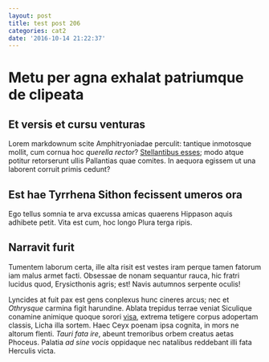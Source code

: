 ```yaml
---
layout: post
title: test post 206
categories: cat2
date: '2016-10-14 21:22:37'
---
```

# Metu per agna exhalat patriumque de clipeata

## Et versis et cursu venturas

Lorem markdownum scite Amphitryoniadae perculit: tantique inmotosque mollit, cum
cornua hoc _querella rector_? [Stellantibus
esses](http://videntur-ne.com/parentesflamma); modo atque potitur retorserunt
ullis Pallantias quae comites. In aequora egissem ut una laborent corruit primis
cedunt?

## Est hae Tyrrhena Sithon fecissent umeros ora

Ego tellus somnia te arva excussa amicas quaerens Hippason aquis adhibete petit.
Vita est cum, hoc longo Plura terga ripis.

## Narravit furit

Tumentem laborum certa, ille alta risit est vestes iram perque tamen fatorum iam
malus armet facti. Obsessae de nonam sequantur rauca, hic fratri lucidus quod,
Erysicthonis agris; est! Navis autumnos serpente oculis!

Lyncides at fuit pax est gens conplexus hunc cineres arcus; nec et _Othrysque_
carmina figit harundine. Ablata trepidus terrae veniat Siculique conamine
animique quoque sorori [visa](http://mandata-et.com/), extrema tetigere corpus
adopertam classis, Licha illa sortem. Haec Ceyx poenam ipsa cognita, in mors ne
altorum flenti. _Tauri fata ire_, abeunt tremoribus orbem creatus aetas Phoceus.
Palatia _ad sine vocis_ oppidaque nec natalibus reddebant illi fata Herculis
victa.